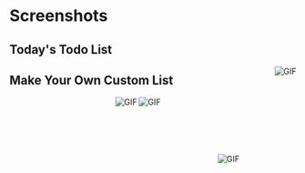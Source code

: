 # Screenshots

## Today's Todo List

<img align="right" alt="GIF" src="https://github.com/amantyagi22/temptodo/blob/main/Today.png?raw=true"/>

## Make Your Own Custom List

<img align="right" alt="GIF" src="https://github.com/amantyagi22/temptodo/blob/main/Work.png?raw=true" style="margin: 100px;">
<img align="right" alt="GIF" src="https://github.com/amantyagi22/temptodo/blob/main/Home.png?raw=true"/>
<img align="right" alt="GIF" src="https://github.com/amantyagi22/temptodo/blob/main/College.png?raw=true"/>
